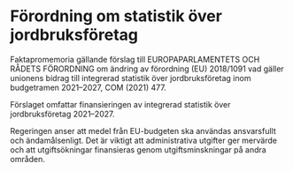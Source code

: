# Förordning om statistik över jordbruksföretag

Faktapromemoria gällande förslag till EUROPAPARLAMENTETS OCH RÅDETS FÖRORDNING om ändring av förordning (EU) 2018/1091 vad gäller unionens bidrag till integrerad statistik över jordbruksföretag inom budgetramen 2021–2027, COM (2021\) 477\.

Förslaget omfattar finansieringen av integrerad statistik över jordbruksföretag 2021–2027\.

Regeringen anser att medel från EU\-budgeten ska användas ansvarsfullt och ändamålsenligt. Det är viktigt att administrativa utgifter ger mervärde och att utgiftsökningar finansieras genom utgiftsminskningar på andra områden.
